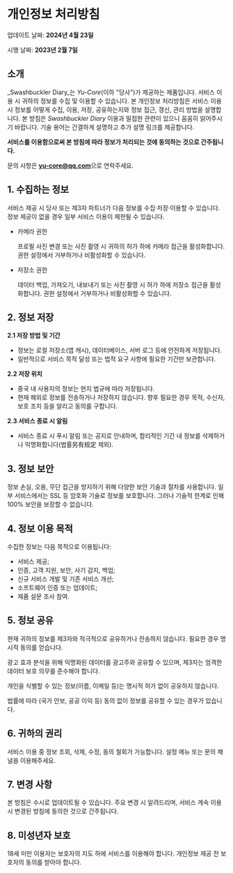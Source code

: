 # 개인정보 처리방침

업데이트 날짜: **2024년 4월 23일**

시행 날짜: **2023년 2월 7일**

## 소개

_Swashbuckler Diary_는 _Yu-Core_(이하 "당사")가 제공하는 제품입니다. 서비스 이용 시 귀하의 정보를 수집 및 이용할 수 있습니다. 본 개인정보 처리방침은 서비스 이용 시 정보를 어떻게 수집, 이용, 저장, 공유하는지와 정보 접근, 갱신, 관리 방법을 설명합니다. 본 방침은 _Swashbuckler Diary_ 이용과 밀접한 관련이 있으니 꼼꼼히 읽어주시기 바랍니다. 기술 용어는 간결하게 설명하고 추가 설명 링크를 제공합니다.

**서비스를 이용함으로써 본 방침에 따라 정보가 처리되는 것에 동의하는 것으로 간주됩니다.**

문의 사항은 **yu-core@qq.com**으로 연락주세요.

## 1. 수집하는 정보

서비스 제공 시 당사 또는 제3자 파트너가 다음 정보를 수집·저장·이용할 수 있습니다. 정보 제공이 없을 경우 일부 서비스 이용이 제한될 수 있습니다.

- 카메라 권한

    프로필 사진 변경 또는 사진 촬영 시 귀하의 허가 하에 카메라 접근을 활성화합니다. 권한 설정에서 거부하거나 비활성화할 수 있습니다.

- 저장소 권한

    데이터 백업, 가져오기, 내보내기 또는 사진 촬영 시 허가 하에 저장소 접근을 활성화합니다. 권한 설정에서 거부하거나 비활성화할 수 있습니다.

## 2. 정보 저장

**2.1 저장 방법 및 기간**

* 정보는 로컬 저장소(앱 캐시), 데이터베이스, 서버 로그 등에 안전하게 저장됩니다.
* 일반적으로 서비스 목적 달성 또는 법적 요구 사항에 필요한 기간만 보관합니다.

**2.2 저장 위치**

* 중국 내 사용자의 정보는 현지 법규에 따라 저장됩니다.
* 현재 해외로 정보를 전송하거나 저장하지 않습니다. 향후 필요한 경우 목적, 수신자, 보호 조치 등을 알리고 동의를 구합니다.

**2.3 서비스 종료 시 알림**

* 서비스 종료 시 푸시 알림 또는 공지로 안내하며, 합리적인 기간 내 정보를 삭제하거나 익명화합니다(법률另有规定 제외).

## 3. 정보 보안

정보 손실, 오용, 무단 접근을 방지하기 위해 다양한 보안 기술과 절차를 사용합니다. 일부 서비스에서는 SSL 등 암호화 기술로 정보를 보호합니다. 그러나 기술적 한계로 인해 100% 보안을 보장할 수 없습니다.

## 4. 정보 이용 목적

수집한 정보는 다음 목적으로 이용됩니다:

* 서비스 제공;
* 인증, 고객 지원, 보안, 사기 감지, 백업;
* 신규 서비스 개발 및 기존 서비스 개선;
* 소프트웨어 인증 또는 업데이트;
* 제품 설문 조사 참여.

## 5. 정보 공유

현재 귀하의 정보를 제3자와 적극적으로 공유하거나 전송하지 않습니다. 필요한 경우 명시적 동의를 얻습니다.

광고 효과 분석을 위해 익명화된 데이터를 광고주와 공유할 수 있으며, 제3자는 엄격한 데이터 보호 의무를 준수해야 합니다.

개인을 식별할 수 있는 정보(이름, 이메일 등)는 명시적 허가 없이 공유하지 않습니다.

법률에 따라 (국가 안보, 공공 이익 등) 동의 없이 정보를 공유할 수 있는 경우가 있습니다.

## 6. 귀하의 권리

서비스 이용 중 정보 조회, 삭제, 수정, 동의 철회가 가능합니다. 설정 메뉴 또는 문의 채널을 이용해주세요.

## 7. 변경 사항

본 방침은 수시로 업데이트될 수 있습니다. 주요 변경 시 알려드리며, 서비스 계속 이용 시 변경된 방침에 동의한 것으로 간주됩니다.

## 8. 미성년자 보호

18세 미만 이용자는 보호자의 지도 하에 서비스를 이용해야 합니다. 개인정보 제공 전 보호자의 동의를 받아야 합니다.